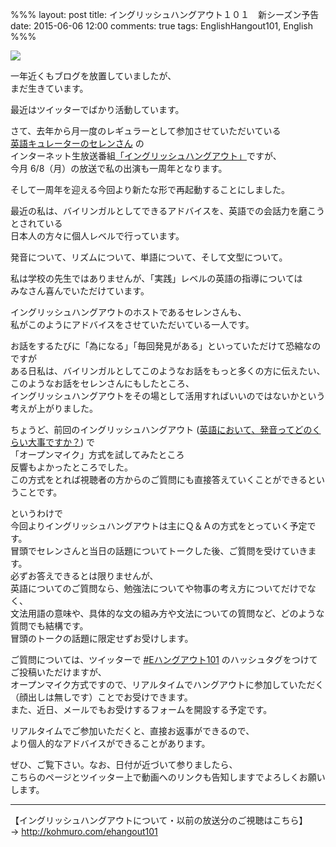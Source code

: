 %%%
layout: post
title: イングリッシュハングアウト１０１　新シーズン予告
date: 2015-06-06 12:00
comments: true
tags: EnglishHangout101, English
%%%

<img src="/assets/images/common/english-hangout101-logo.jpeg" />

一年近くもブログを放置していましたが、<br />
まだ生きています。

最近はツイッターでばかり活動しています。

さて、去年から月一度のレギュラーとして参加させていただいている<br />
<a href="http://twitter.com/cellen0">英語キュレーターのセレンさん</a> の<br />
インターネット生放送番組[「イングリッシュハングアウト」](http://wailingual.jp/column/hangout.html)ですが、<br />
今月 6/8（月）の放送で私の出演も一周年となります。

そして一周年を迎える今回より新たな形で再起動することにしました。

最近の私は、バイリンガルとしてできるアドバイスを、英語での会話力を磨こうとされている<br />
日本人の方々に個人レベルで行っています。<br />

発音について、リズムについて、単語について、そして文型について。

私は学校の先生ではありませんが、「実践」レベルの英語の指導については<br />
みなさん喜んでいただけています。

イングリッシュハングアウトのホストであるセレンさんも、<br />
私がこのようにアドバイスをさせていただいている一人です。

お話をするたびに「為になる」「毎回発見がある」といっていただけて恐縮なのですが<br />
ある日私は、バイリンガルとしてこのようなお話をもっと多くの方に伝えたい、<br />
このようなお話をセレンさんにもしたところ、<br />
イングリッシュハングアウトをその場として活用すればいいのではないかという<br />
考えが上がりました。

ちょうど、前回のイングリッシュハングアウト (<a href="https://www.youtube.com/watch?v=bk6beQFiOcs">英語において、発音ってどのくらい大事ですか？</a>) で<br />
「オープンマイク」方式を試してみたところ<br />
反響もよかったところでした。<br />
この方式をとれば視聴者の方からのご質問にも直接答えていくことができるということです。

というわけで<br />
今回よりイングリッシュハングアウトは主にＱ＆Ａの方式をとっていく予定です。<br />
冒頭でセレンさんと当日の話題についてトークした後、ご質問を受けていきます。<br />
必ずお答えできるとは限りませんが、<br />
英語についてのご質問なら、勉強法についてや物事の考え方についてだけでなく、<br />
文法用語の意味や、具体的な文の組み方や文法についての質問など、どのような質問でも結構です。<br />
冒頭のトークの話題に限定せずお受けします。

ご質問については、ツイッターで <a href="https://twitter.com/search?q=%23Eハングアウト101">#Eハングアウト101</a> のハッシュタグをつけてご投稿いただけますが、<br />
オープンマイク方式ですので、リアルタイムでハングアウトに参加していただく（顔出しは無しです）ことでお受けできます。<br />
また、近日、メールでもお受けするフォームを開設する予定です。

リアルタイムでご参加いただくと、直接お返事ができるので、<br />
より個人的なアドバイスができることがあります。

ぜひ、ご覧下さい。なお、日付が近づいて参りましたら、<br />
こちらのページとツイッター上で動画へのリンクも告知しますでよろしくお願いします。

<hr />

【イングリッシュハングアウトについて・以前の放送分のご視聴はこちら】<br />
&rarr; <a href="/ehangout101" target="_blank">http://kohmuro.com/ehangout101</a>
